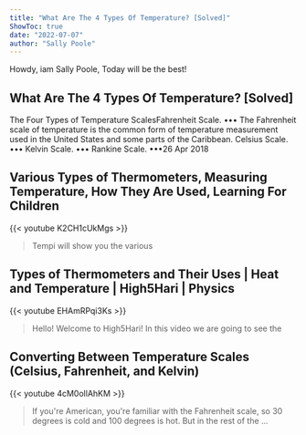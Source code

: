 ```yaml
---
title: "What Are The 4 Types Of Temperature? [Solved]"
ShowToc: true 
date: "2022-07-07"
author: "Sally Poole" 
---
```


Howdy, iam Sally Poole, Today will be the best!
## What Are The 4 Types Of Temperature? [Solved]
 The Four Types of Temperature ScalesFahrenheit Scale. ••• The Fahrenheit scale of temperature is the common form of temperature measurement used in the United States and some parts of the Caribbean. 
 Celsius Scale. ••• 
 Kelvin Scale. ••• 
 Rankine Scale. •••26 Apr 2018

## Various Types of Thermometers, Measuring Temperature, How They Are Used, Learning For Children
{{< youtube K2CH1cUkMgs >}}
>Tempi will show you the various 

## Types of Thermometers and Their Uses | Heat and Temperature | High5Hari | Physics
{{< youtube EHAmRPqi3Ks >}}
>Hello! Welcome to High5Hari! In this video we are going to see the 

## Converting Between Temperature Scales (Celsius, Fahrenheit, and Kelvin)
{{< youtube 4cM0ollAhKM >}}
>If you're American, you're familiar with the Fahrenheit scale, so 30 degrees is cold and 100 degrees is hot. But in the rest of the ...

